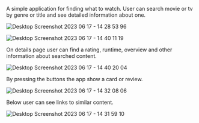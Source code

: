 A simple application for finding what to watch. User can search movie or tv by genre or title and see detailed information about one.

![Desktop Screenshot 2023 06 17 - 14 28 53 96](https://github.com/jkl303/goit-react-hw-05-movies/assets/103362175/410f5e03-1654-467b-b040-3cb922d572f0)

![Desktop Screenshot 2023 06 17 - 14 40 11 19](https://github.com/jkl303/goit-react-hw-05-movies/assets/103362175/73a66fc1-4a42-4f57-a9d5-60e4e067636e)

On details page user can find a rating, runtime, overview and other information about searched content.

![Desktop Screenshot 2023 06 17 - 14 40 20 04](https://github.com/jkl303/goit-react-hw-05-movies/assets/103362175/2ed653d9-91f6-43e3-aec1-6ac6e9c1f036)

By pressing the buttons the app show a card or review.

![Desktop Screenshot 2023 06 17 - 14 32 08 06](https://github.com/jkl303/goit-react-hw-05-movies/assets/103362175/474689d6-8a98-48b3-bad1-5dd5af7317a6)

Below user can see links to similar content.

![Desktop Screenshot 2023 06 17 - 14 31 59 10](https://github.com/jkl303/goit-react-hw-05-movies/assets/103362175/538580ec-8d5f-4198-85a8-5cb3c41b1ecd)



